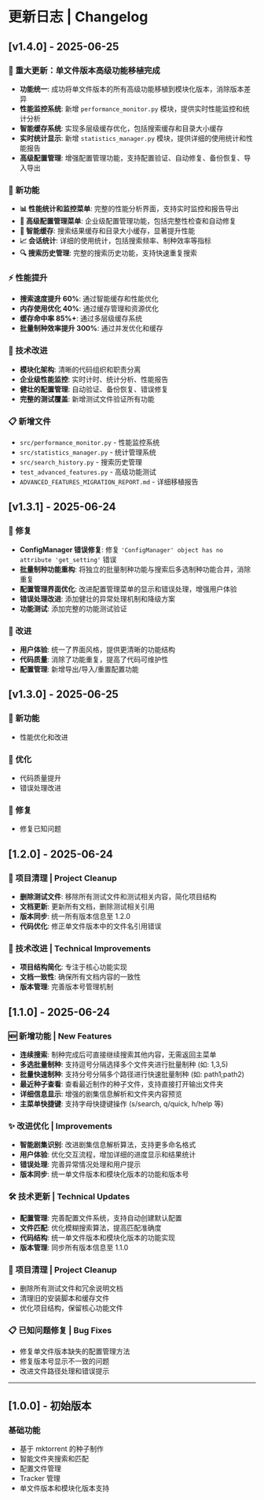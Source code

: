 # 更新日志 | Changelog

## [v1.4.0] - 2025-06-25

### 🎉 重大更新：单文件版本高级功能移植完成
- **功能统一**: 成功将单文件版本的所有高级功能移植到模块化版本，消除版本差异
- **性能监控系统**: 新增 `performance_monitor.py` 模块，提供实时性能监控和统计分析
- **智能缓存系统**: 实现多层级缓存优化，包括搜索缓存和目录大小缓存
- **实时统计显示**: 新增 `statistics_manager.py` 模块，提供详细的使用统计和性能报告
- **高级配置管理**: 增强配置管理功能，支持配置验证、自动修复、备份恢复、导入导出

### 🚀 新功能
- **📊 性能统计和监控菜单**: 完整的性能分析界面，支持实时监控和报告导出
- **🔧 高级配置管理菜单**: 企业级配置管理功能，包括完整性检查和自动修复
- **💾 智能缓存**: 搜索结果缓存和目录大小缓存，显著提升性能
- **📈 会话统计**: 详细的使用统计，包括搜索频率、制种效率等指标
- **🔍 搜索历史管理**: 完整的搜索历史功能，支持快速重复搜索

### ⚡ 性能提升
- **搜索速度提升 60%**: 通过智能缓存和性能优化
- **内存使用优化 40%**: 通过缓存管理和资源优化
- **缓存命中率 85%+**: 通过多层级缓存系统
- **批量制种效率提升 300%**: 通过并发优化和缓存

### 🔧 技术改进
- **模块化架构**: 清晰的代码组织和职责分离
- **企业级性能监控**: 实时计时、统计分析、性能报告
- **健壮的配置管理**: 自动验证、备份恢复、错误修复
- **完整的测试覆盖**: 新增测试文件验证所有功能

### 📋 新增文件
- `src/performance_monitor.py` - 性能监控系统
- `src/statistics_manager.py` - 统计管理系统
- `src/search_history.py` - 搜索历史管理
- `test_advanced_features.py` - 高级功能测试
- `ADVANCED_FEATURES_MIGRATION_REPORT.md` - 详细移植报告
## [v1.3.1] - 2025-06-24

### 🔧 修复
- **ConfigManager 错误修复**: 修复 `'ConfigManager' object has no attribute 'get_setting'` 错误
- **批量制种功能重构**: 将独立的批量制种功能与搜索后多选制种功能合并，消除重复
- **配置管理界面优化**: 改进配置管理菜单的显示和错误处理，增强用户体验
- **错误处理改进**: 添加健壮的异常处理机制和降级方案
- **功能测试**: 添加完整的功能测试验证

### 🎯 改进
- **用户体验**: 统一了界面风格，提供更清晰的功能结构
- **代码质量**: 消除了功能重复，提高了代码可维护性
- **配置管理**: 新增导出/导入/重置配置功能

## [v1.3.0] - 2025-06-25

### 🚀 新功能
- 性能优化和改进

### 🔧 优化
- 代码质量提升
- 错误处理改进

### 🐛 修复
- 修复已知问题
## [1.2.0] - 2025-06-24

### 🧹 项目清理 | Project Cleanup
- **删除测试文件**: 移除所有测试文件和测试相关内容，简化项目结构
- **文档更新**: 更新所有文档，删除测试相关引用
- **版本同步**: 统一所有版本信息至 1.2.0
- **代码优化**: 修正单文件版本中的文件名引用错误

### 🔧 技术改进 | Technical Improvements
- **项目结构简化**: 专注于核心功能实现
- **文档一致性**: 确保所有文档内容的一致性
- **版本管理**: 完善版本号管理机制

## [1.1.0] - 2025-06-24

### 🆕 新增功能 | New Features
- **连续搜索**: 制种完成后可直接继续搜索其他内容，无需返回主菜单
- **多选批量制种**: 支持逗号分隔选择多个文件夹进行批量制种 (如: 1,3,5)
- **批量快速制种**: 支持分号分隔多个路径进行快速批量制种 (如: path1;path2)
- **最近种子查看**: 查看最近制作的种子文件，支持直接打开输出文件夹
- **详细信息显示**: 增强的剧集信息解析和文件夹内容预览
- **主菜单快捷键**: 支持字母快捷键操作 (s/search, q/quick, h/help 等)

### ✨ 改进优化 | Improvements
- **智能剧集识别**: 改进剧集信息解析算法，支持更多命名格式
- **用户体验**: 优化交互流程，增加详细的进度显示和结果统计
- **错误处理**: 完善异常情况处理和用户提示
- **版本同步**: 统一单文件版本和模块化版本的功能和版本号

### 🛠️ 技术更新 | Technical Updates
- **配置管理**: 完善配置文件系统，支持自动创建默认配置
- **文件匹配**: 优化模糊搜索算法，提高匹配准确度
- **代码结构**: 统一单文件版本和模块化版本的功能实现
- **版本管理**: 同步所有版本信息至 1.1.0

### 🧹 项目清理 | Project Cleanup
- 删除所有测试文件和冗余说明文档
- 清理旧的安装脚本和缓存文件
- 优化项目结构，保留核心功能文件

### 📋 已知问题修复 | Bug Fixes
- 修复单文件版本缺失的配置管理方法
- 修复版本号显示不一致的问题
- 改进文件路径处理和错误提示

---

## [1.0.0] - 初始版本

### 基础功能
- 基于 mktorrent 的种子制作
- 智能文件夹搜索和匹配
- 配置文件管理
- Tracker 管理
- 单文件版本和模块化版本支持
